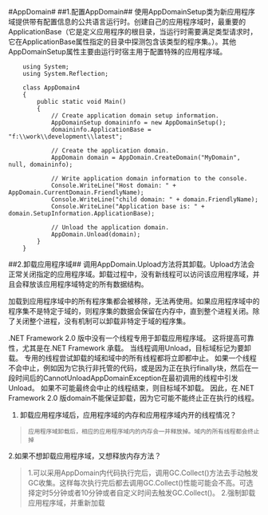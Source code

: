 #AppDomain#
##1.配置AppDomain##
使用AppDomainSetup类为新应用程序域提供带有配置信息的公共语言运行时。创建自己的应用程序域时，最重要的ApplicationBase（它是定义应用程序的根目录，当运行时需要满足类型请求时，它在ApplicationBase属性指定的目录中探测包含该类型的程序集。）。其他AppDomainSetup属性主要由运行时宿主用于配置特殊的应用程序域。

    	using System;
		using System.Reflection;
		
		class AppDomain4
		{
		    public static void Main()
		    {
		        // Create application domain setup information.
		        AppDomainSetup domaininfo = new AppDomainSetup();
		        domaininfo.ApplicationBase = "f:\\work\\development\\latest";
		
		        // Create the application domain.
		        AppDomain domain = AppDomain.CreateDomain("MyDomain", null, domaininfo);
		
		        // Write application domain information to the console.
		        Console.WriteLine("Host domain: " + AppDomain.CurrentDomain.FriendlyName);
		        Console.WriteLine("child domain: " + domain.FriendlyName);
		        Console.WriteLine("Application base is: " + domain.SetupInformation.ApplicationBase);
		
		        // Unload the application domain.
		        AppDomain.Unload(domain);
		    }
		}
##2.卸载应用程序域##
调用AppDomain.Upload方法将其卸载。Upload方法会正常关闭指定的应用程序域。卸载过程中，没有新线程可以访问该应用程序域，并且会释放该应用程序域特定的所有数据结构。

加载到应用程序域中的所有程序集都会被移除，无法再使用。如果应用程序域中的程序集不是特定于域的，则程序集的数据会保留在内存中，直到整个进程关闭。除了关闭整个进程，没有机制可以卸载非特定于域的程序集。

.NET Framework 2.0 版中没有一个线程专用于卸载应用程序域。 这将提高可靠性，尤其是在.NET Framework 承载。 当线程调用Unload，目标域标记为要卸载。 专用的线程尝试卸载的域和域中的所有线程都将立即都中止。 如果一个线程不会中止，例如因为它执行非托管的代码，或是因为正在执行finally块，然后在一段时间后的CannotUnloadAppDomainException在最初调用的线程中引发Unload。 如果不可能最终会中止的线程结束，则目标域不卸载。 因此，在.NET Framework 2.0 版domain不能保证卸载，因为它可能不能终止正在执行的线程。

1. 卸载应用程序域后，应用程序域的内存和应用程序域内开的线程情况？
  
>     应用程序域卸载后，相应的应用程序域内的内存会一并释放掉。域内的所有线程都会终止掉


2.如果不想卸载应用程序域，又想释放内存方法？
    
> 1.可以采用AppDomain内代码执行完后，调用GC.Collect()方法去手动触发GC收集。这样每次执行完后都去调用GC.Collect()性能可能会不高。可选择定时5分钟或者10分钟或者自定义时间去触发GC.Collect()。
> 2.强制卸载应用程序域，并重新加载

